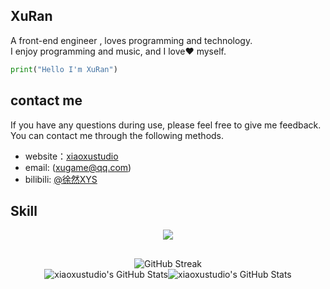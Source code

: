 ## XuRan

A front-end engineer , loves programming and technology.  
I enjoy programming and music, and I love❤️ myself.

```py
print("Hello I'm XuRan")
```
## contact me
If you have any questions during use, please feel free to give me feedback. You can contact me through the following methods.
* website：[xiaoxustudio](https://www.xiaoxustudio.top)
* email: (xugame@qq.com)
* bilibili: [@徐然XYS](https://space.bilibili.com/291565199)

## Skill

<p align="center">
  <a href="https://skillicons.dev">
    <img src="https://skillicons.dev/icons?i=ts,js,html,css,react,vue,electron,go,nodejs,godot" />
  </a>
</p>

## 

<div align="center"><img src=https://streak-stats.demolab.com/?user=xiaoxustudio" alt="GitHub Streak" /></div>

<div align="center"><img src="https://github-readme-stats.vercel.app/api?username=xiaoxustudio&theme=vue&show_icons=true&hide_border=true&count_private=true" alt="xiaoxustudio's GitHub Stats" /><img src="https://github-readme-stats.vercel.app/api/top-langs/?username=xiaoxustudio&theme=vue&show_icons=true&hide_border=true&layout=compact" alt="xiaoxustudio's GitHub Stats" /></div>
